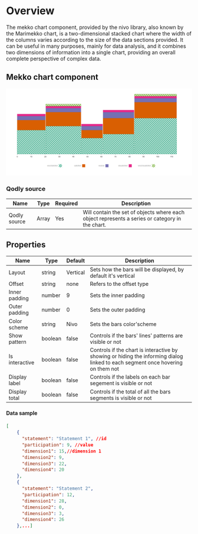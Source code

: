 # Overview

The mekko chart component, provided by the nivo library, also known by the Marimekko chart, is a two-dimensional stacked chart where the width of the columns varies according to the size of the data sections provided. It can be useful in many purposes, mainly for data analysis, and it combines two dimensions of information into a single chart, providing an overall complete perspective of complex data.

## Mekko chart component

![Mekko chart](public/mekkoChart.png)

### Qodly source

| Name         | Type  | Required | Description                                                                                     |
| ------------ | ----- | -------- | ----------------------------------------------------------------------------------------------- |
| Qodly source | Array | Yes      | Will contain the set of objects where each object represents a series or category in the chart. |

## Properties

| Name           | Type    | Default  | Description                                                                                                                   |
| -------------- | ------- | -------- | ----------------------------------------------------------------------------------------------------------------------------- |
| Layout         | string  | Vertical | Sets how the bars will be displayed, by default it's vertical                                                                   |
| Offset         | string  | none     | Refers to the offset type                                                                                                       |     |
| Inner padding  | number  | 9        | Sets the inner padding                                                                                                          |
| Outer padding  | number  | 0        | Sets the outer padding                                                                                                          |
| Color scheme   | string  | Nivo     | Sets the bars color'scheme                                                                                                      |
| Show pattern   | boolean | false    | Controls if the bars' lines' patterns are visible or not                                                                        |
| Is interactive | boolean | false    | Controls if the chart is interactive by showing or hiding the informing dialog linked to each segment once hovering on them not |
| Display label  | boolean | false    | Controls if the labels on each bar segement is visible or not                                                                   |
| Display total  | boolean | false    | Controls if the total of all the bars segments is visible or not                                                                |

#### Data sample

```Json
[
    {
      "statement": "Statement 1", //id
      "participation": 9, //value
      "dimension1": 15,//dimension 1
      "dimension2": 9,
      "dimension3": 22,
      "dimension4": 20
    },
    {
      "statement": "Statement 2",
      "participation": 12,
      "dimension1": 28,
      "dimension2": 0,
      "dimension3": 3,
      "dimension4": 26
    },...]
```
